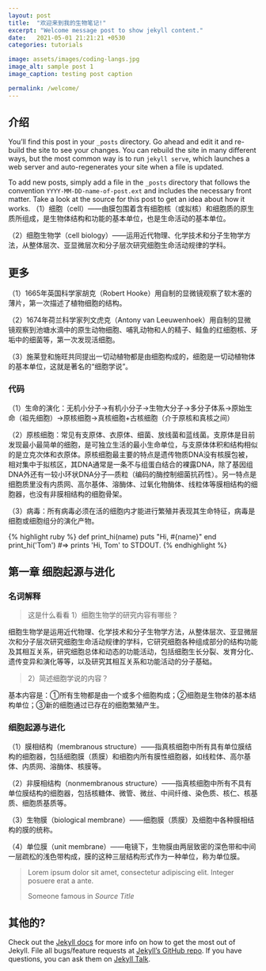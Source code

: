 ```yaml
---
layout: post
title:  "欢迎来到我的生物笔记!"
excerpt: "Welcome message post to show jekyll content."
date:   2021-05-01 21:21:21 +0530
categories: tutorials

image: assets/images/coding-langs.jpg
image_alt: sample post 1
image_caption: testing post caption

permalink: /welcome/
---
```


## 介绍
You’ll find this post in your `_posts` directory. Go ahead and edit it and re-build the site to see your changes. You can rebuild the site in many different ways, but the most common way is to run `jekyll serve`, which launches a web server and auto-regenerates your site when a file is updated.

To add new posts, simply add a file in the `_posts` directory that follows the convention `YYYY-MM-DD-name-of-post.ext` and includes the necessary front matter. Take a look at the source for this post to get an idea about how it works.
（1）细胞（cell）——由膜包围着含有细胞核（或拟核）和细胞质的原生质所组成，是生物体结构和功能的基本单位，也是生命活动的基本单位。

（2）细胞生物学（cell biology）——运用近代物理、化学技术和分子生物学方法，从整体层次、亚显微层次和分子层次研究细胞生命活动规律的学科。

## 更多

（1）1665年英国科学家胡克（Robert Hooke）用自制的显微镜观察了软木塞的薄片，第一次描述了植物细胞的结构。

（2）1674年荷兰科学家列文虎克（Antony van Leeuwenhoek）用自制的显微镜观察到池塘水滴中的原生动物细胞、哺乳动物和人的精子、鲑鱼的红细胞核、牙垢中的细菌等，第一次发现活细胞。

（3）施莱登和施旺共同提出一切动植物都是由细胞构成的，细胞是一切动植物体的基本单位，这就是著名的“细胞学说”。

### 代码
（1）生命的演化：无机小分子→有机小分子→生物大分子→多分子体系→原始生命（祖先细胞）→原核细胞→真核细胞+古核细胞（介于原核和真核之间）

（2）原核细胞：常见有支原体、衣原体、细菌、放线菌和蓝线菌。支原体是目前发现最小最简单的细胞，是可独立生活的最小生命单位，与支原体体积和结构相似的是立克次体和衣原体。原核细胞最主要的特点是遗传物质DNA没有核膜包被，相对集中于拟核区，其DNA通常是一条不与组蛋白结合的裸露DNA，除了基因组DNA外还有一较小环状DNA分子—质粒（编码的酶控制细菌抗药性）。另一特点是细胞质里没有内质网、高尔基体、溶酶体、过氧化物酶体、线粒体等膜相结构的细胞器，也没有非膜相结构的细胞骨架。

（3）病毒：所有病毒必须在活的细胞内才能进行繁殖并表现其生命特征，病毒是细胞或细胞组分的演化产物。

{% highlight ruby %}
def print_hi(name)
  puts "Hi, #{name}"
end
print_hi('Tom')
#=> prints 'Hi, Tom' to STDOUT.
{% endhighlight %}

## 第一章 细胞起源与进化

### 名词解释

>这是什么看看
>1）细胞生物学的研究内容有哪些？

细胞生物学是运用近代物理、化学技术和分子生物学方法，从整体层次、亚显微层次和分子层次研究细胞生命活动规律的学科，它研究细胞各种组成部分的结构功能及其相互关系，研究细胞总体和动态的功能活动，包括细胞生长分裂、发育分化、遗传变异和演化等等，以及研究其相互关系和功能活动的分子基础。

>2）简述细胞学说的内容？

基本内容是：①所有生物都是由一个或多个细胞构成；②细胞是生物体的基本结构单位；③新的细胞通过已存在的细胞繁殖产生。


### 细胞起源与进化
（1）膜相结构（membranous structure）——指真核细胞中所有具有单位膜结构的细胞器，包括细胞膜（质膜）和细胞内所有膜性细胞器，如线粒体、高尔基体、内质网、溶酶体、核膜等。

（2）非膜相结构（nonmembranous structure）——指真核细胞中所有不具有单位膜结构的细胞器，包括核糖体、微管、微丝、中间纤维、染色质、核仁、核基质、细胞质基质等。

（3）生物膜（biological membrane）——细胞膜（质膜）及细胞中各种膜相结构的膜的统称。

（4）单位膜（unit membrane）——电镜下，生物膜由两层致密的深色带和中间一层疏松的浅色带构成，膜的这种三层结构形式作为一种单位，称为单位膜。

<blockquote class="blockquote">
  <p>Lorem ipsum dolor sit amet, consectetur adipiscing elit. Integer posuere erat a ante.</p>
  <footer>Someone famous in <cite title="Source Title">Source Title</cite></footer>
</blockquote>

## 其他的?

Check out the [Jekyll docs][jekyll-docs] for more info on how to get the most out of Jekyll. File all bugs/feature requests at [Jekyll’s GitHub repo][jekyll-gh]. If you have questions, you can ask them on [Jekyll Talk][jekyll-talk].

[jekyll-docs]: https://zhuanlan.zhihu.com/p/309776779
[jekyll-gh]:   https://zhuanlan.zhihu.com/p/309776779
[jekyll-talk]: https://zhuanlan.zhihu.com/p/309776779
